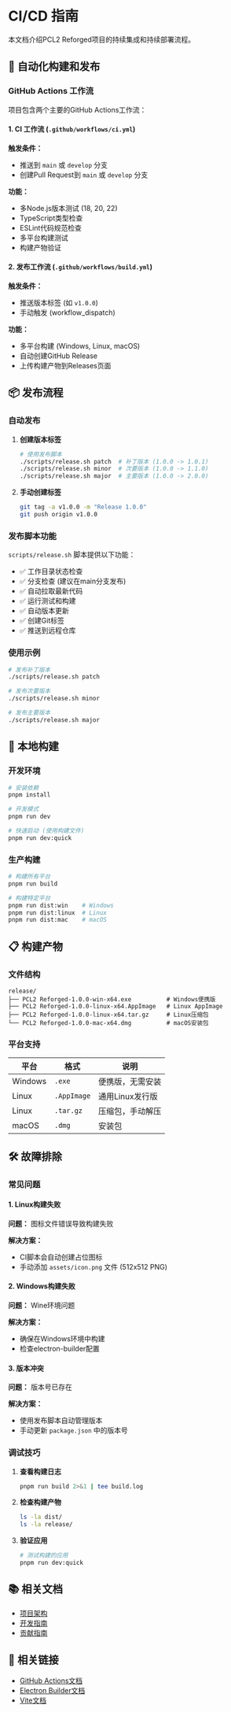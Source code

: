 # CI/CD 指南

本文档介绍PCL2 Reforged项目的持续集成和持续部署流程。

## 🚀 自动化构建和发布

### GitHub Actions 工作流

项目包含两个主要的GitHub Actions工作流：

#### 1. CI 工作流 (`.github/workflows/ci.yml`)

**触发条件：**
- 推送到 `main` 或 `develop` 分支
- 创建Pull Request到 `main` 或 `develop` 分支

**功能：**
- 多Node.js版本测试 (18, 20, 22)
- TypeScript类型检查
- ESLint代码规范检查
- 多平台构建测试
- 构建产物验证

#### 2. 发布工作流 (`.github/workflows/build.yml`)

**触发条件：**
- 推送版本标签 (如 `v1.0.0`)
- 手动触发 (workflow_dispatch)

**功能：**
- 多平台构建 (Windows, Linux, macOS)
- 自动创建GitHub Release
- 上传构建产物到Releases页面

## 📦 发布流程

### 自动发布

1. **创建版本标签**
   ```bash
   # 使用发布脚本
   ./scripts/release.sh patch  # 补丁版本 (1.0.0 -> 1.0.1)
   ./scripts/release.sh minor  # 次要版本 (1.0.0 -> 1.1.0)
   ./scripts/release.sh major  # 主要版本 (1.0.0 -> 2.0.0)
   ```

2. **手动创建标签**
   ```bash
   git tag -a v1.0.0 -m "Release 1.0.0"
   git push origin v1.0.0
   ```

### 发布脚本功能

`scripts/release.sh` 脚本提供以下功能：

- ✅ 工作目录状态检查
- ✅ 分支检查 (建议在main分支发布)
- ✅ 自动拉取最新代码
- ✅ 运行测试和构建
- ✅ 自动版本更新
- ✅ 创建Git标签
- ✅ 推送到远程仓库

### 使用示例

```bash
# 发布补丁版本
./scripts/release.sh patch

# 发布次要版本
./scripts/release.sh minor

# 发布主要版本
./scripts/release.sh major
```

## 🔧 本地构建

### 开发环境

```bash
# 安装依赖
pnpm install

# 开发模式
pnpm run dev

# 快速启动 (使用构建文件)
pnpm run dev:quick
```

### 生产构建

```bash
# 构建所有平台
pnpm run build

# 构建特定平台
pnpm run dist:win    # Windows
pnpm run dist:linux  # Linux
pnpm run dist:mac    # macOS
```

## 📋 构建产物

### 文件结构

```
release/
├── PCL2 Reforged-1.0.0-win-x64.exe          # Windows便携版
├── PCL2 Reforged-1.0.0-linux-x64.AppImage   # Linux AppImage
├── PCL2 Reforged-1.0.0-linux-x64.tar.gz     # Linux压缩包
└── PCL2 Reforged-1.0.0-mac-x64.dmg          # macOS安装包
```

### 平台支持

| 平台 | 格式 | 说明 |
|------|------|------|
| Windows | `.exe` | 便携版，无需安装 |
| Linux | `.AppImage` | 通用Linux发行版 |
| Linux | `.tar.gz` | 压缩包，手动解压 |
| macOS | `.dmg` | 安装包 |

## 🛠️ 故障排除

### 常见问题

#### 1. Linux构建失败

**问题：** 图标文件错误导致构建失败

**解决方案：**
- CI脚本会自动创建占位图标
- 手动添加 `assets/icon.png` 文件 (512x512 PNG)

#### 2. Windows构建失败

**问题：** Wine环境问题

**解决方案：**
- 确保在Windows环境中构建
- 检查electron-builder配置

#### 3. 版本冲突

**问题：** 版本号已存在

**解决方案：**
- 使用发布脚本自动管理版本
- 手动更新 `package.json` 中的版本号

### 调试技巧

1. **查看构建日志**
   ```bash
   pnpm run build 2>&1 | tee build.log
   ```

2. **检查构建产物**
   ```bash
   ls -la dist/
   ls -la release/
   ```

3. **验证应用**
   ```bash
   # 测试构建的应用
   pnpm run dev:quick
   ```

## 📚 相关文档

- [项目架构](./ARCHITECTURE.md)
- [开发指南](./DEVELOPMENT.md)
- [贡献指南](./CONTRIBUTING.md)

## 🔗 相关链接

- [GitHub Actions文档](https://docs.github.com/en/actions)
- [Electron Builder文档](https://www.electron.build/)
- [Vite文档](https://vitejs.dev/) 